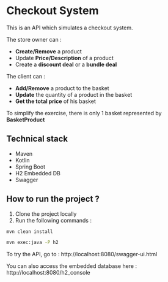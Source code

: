 # Checkout System

This is an API which simulates a checkout system.

The store owner can :
  - **Create/Remove** a product
  - Update **Price/Description** of a product
  - Create a **discount deal** or a **bundle deal**
  

The client can :
  - **Add/Remove** a product to the basket
  - **Update** the quantity of a product in the basket
  - **Get the total price** of his basket


To simplify the exercise, there is only 1 basket represented by **BasketProduct**

## Technical stack
  - Maven
  - Kotlin
  - Spring Boot
  - H2 Embedded DB
  - Swagger
  
  
## How to run the project ?
  1. Clone the project locally
  2. Run the following commands :
  ```bash
  mvn clean install
  ```
  
  ```bash
  mvn exec:java -P h2
  ```
  
To try the API, go to : http://localhost:8080/swagger-ui.html

You can also access the embedded database here : http://localhost:8080/h2_console
  
